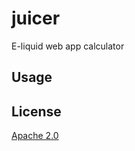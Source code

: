 # juicer

E-liquid web app calculator

## Usage

## License

[Apache 2.0](http://www.apache.org/licenses/LICENSE-2.0)
